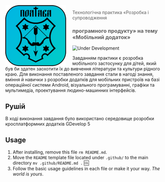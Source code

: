 <img src="https://github.com/KyshynetsVlad/Poltava/blob/main/APK/assets/LogoProject.png" align="left" width="192px" height="192px"/>

<img align="left" width="0" height="192px" hspace="10"/>

> Технологічна практика «Розробка і супроводження 
> ### програмного продукту» на тему «Мобільний додаток»

![Under Development](https://img.shields.io/badge/under-development-orange.svg)

Завданням практики є розробка мобільного застосунку для дітей, який був би здатен заохотити їх до вивчення літератури та культури рідного краю. Для виконання поставленого завдання стали в нагоді знання, вміння й навички з розробки додатків для мобільних пристроїв на базі операційної системи Android, візуального програмуванні, графіки та мультимедіа, проектування людино-машинних інтерфейсів.


## Рушій

В ході виконання завдання було використано середовище розробки кросплатформних додатків GDevelop 5

## Usage

1. After installing, remove this file `rm README.md`.
2. Move the `README` template file located under `.github/` to the main directory `mv .github/README.md .` :cool:
3. Follow the basic usage guidelines in each file or make it your way. _The world is yours_.

